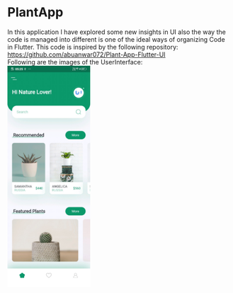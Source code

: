 # PlantApp
In this application I have explored some new insights in UI also the way the code is managed into different is one of the ideal ways of organizing Code in Flutter. This code is inspired by the following repository: https://github.com/abuanwar072/Plant-App-Flutter-UI
<br/>
Following are the images of the UserInterface:
<br>
<img src = "github_readme_images/home_page.jpg" height = "500">
